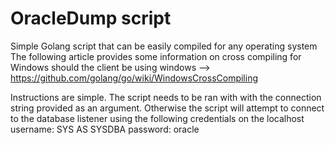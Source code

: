 # OracleDump script
Simple Golang script that can be easily compiled for any operating system
The following article provides some information on cross compiling for
Windows should the client be using windows --> https://github.com/golang/go/wiki/WindowsCrossCompiling

Instructions are simple. The script needs to be ran with with the connection string provided as an argument.
Otherwise the script will attempt to connect to the database listener using the following credentials on the localhost
username: SYS AS SYSDBA
password: oracle
